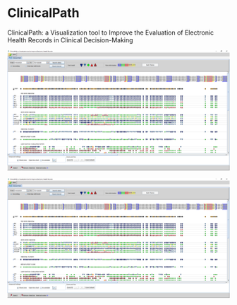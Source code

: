 # ClinicalPath

ClinicalPath: a Visualization tool to Improve the Evaluation of Electronic Health Records in Clinical Decision-Making

![](https://github.com/claudiodgl/ClinicalPath/blob/08ba83e8987a2b87213ec97b6d242c4ea318bf1e/ClinicalPath_image.PNG?raw=true)

[![Watch the video](https://github.com/claudiodgl/ClinicalPath/blob/08ba83e8987a2b87213ec97b6d242c4ea318bf1e/ClinicalPath_image.PNG?raw=true)](https://youtu.be/rWHEK7S9TAw)
